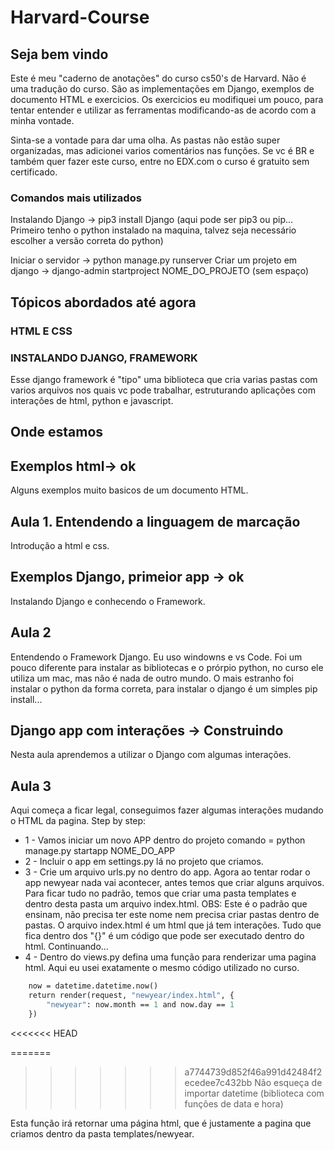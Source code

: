 # Harvard-Course

## Seja bem vindo

Este é meu "caderno de anotações" do curso cs50's de Harvard.
Não é uma tradução do curso. São as implementações em Django, exemplos de documento HTML e exercicios.
Os exercicios eu modifiquei um pouco, para tentar entender e utilizar as ferramentas modificando-as de acordo com a minha vontade.

Sinta-se a vontade para dar uma olha.
As pastas não estão super organizadas, mas adicionei varios comentários nas funções.
Se vc é BR e também quer fazer este curso, entre no EDX.com o curso é gratuito sem certificado.

### Comandos mais utilizados

Instalando Django -> pip3 install Django (aqui pode ser pip3 ou pip... Primeiro tenho o python instalado na maquina, talvez seja necessário escolher a versão correta do python)

Iniciar o servidor -> python manage.py runserver
Criar um projeto em django -> django-admin startproject NOME_DO_PROJETO (sem espaço)

## Tópicos abordados até agora

### HTML E CSS

### INSTALANDO DJANGO, FRAMEWORK

Esse django framework é "tipo" uma biblioteca que cria varias pastas com varios arquivos nos quais vc pode trabalhar, estruturando aplicações com interações
de html, python e javascript.

## Onde estamos

## Exemplos html-> ok

Alguns exemplos muito basicos de um documento HTML.

## Aula 1. Entendendo a linguagem de marcação

Introdução a html e css.

## Exemplos Django, primeior app ->  ok

Instalando Django e conhecendo o Framework.

## Aula 2

Entendendo o Framework Django.
Eu uso windowns e vs Code.
Foi um pouco diferente para instalar as bibliotecas e o prórpio python, no curso ele utiliza um mac, mas não é nada de outro mundo. O mais estranho foi instalar o python da forma correta, para instalar o django é um simples pip install...

## Django app com interações -> Construindo

Nesta aula aprendemos a utilizar o Django com algumas interações.

## Aula 3

Aqui começa a ficar legal, conseguimos fazer algumas interações mudando o HTML da pagina.
Step by step:

- 1 - Vamos iniciar um novo APP dentro do projeto comando = python manage.py startapp NOME_DO_APP
- 2 - Incluir o app em settings.py lá no projeto que criamos.
- 3 - Crie um arquivo urls.py no dentro do app.
Agora ao tentar rodar o app newyear nada vai acontecer, antes temos que criar alguns arquivos.
Para ficar tudo no padrão, temos que criar uma pasta templates e dentro desta pasta um arquivo index.html. OBS: Este é o padrão que ensinam, não precisa ter este nome nem precisa criar pastas dentro de pastas.
O arquivo index.html é um html  que já tem interações.
Tudo que fica dentro dos "{}" é um código que pode ser executado dentro do html.
Continuando...
- 4 - Dentro do views.py defina uma função para renderizar uma pagina html. Aqui eu usei exatamente o mesmo código utilizado no curso.

```def index(request):
    now = datetime.datetime.now()
    return render(request, "newyear/index.html", {
        "newyear": now.month == 1 and now.day == 1
    })
```
<<<<<<< HEAD

=======
>>>>>>> a7744739d852f46a991d42484f2ecedee7c432bb
Não esqueça de importar datetime (biblioteca com funções de data e hora)

Esta função irá retornar uma página html, que é justamente a pagina que criamos dentro da pasta templates/newyear.
